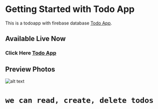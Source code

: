 # Getting Started with Todo App

This is a todoapp with firebase database [Todo App](https://todoappy.netlify.app).

## Available Live Now

### Click Here [Todo App](https://todoappy.netlify.app)

## Preview Photos
![alt text](http://url/to/img.png)

# `we can read, create, delete todos`
